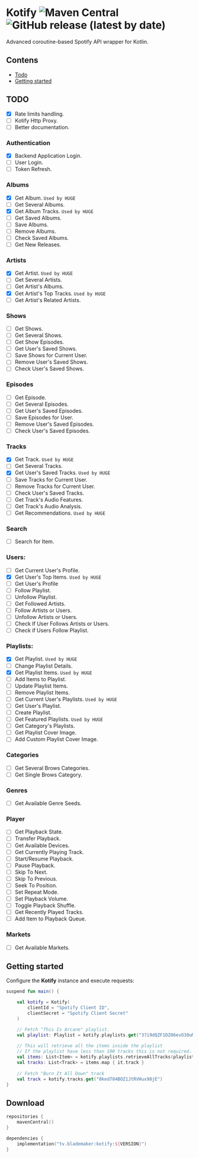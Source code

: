 # Kotify ![Maven Central](https://img.shields.io/maven-central/v/tv.blademaker/kotify) ![GitHub release (latest by date)](https://img.shields.io/github/v/release/Blad3Mak3r/Kotify)
Advanced coroutine-based Spotify API wrapper for Kotlin.

## Contens
- [Todo](#todo)
- [Getting started](#getting-started)

## TODO
- [x] Rate limits handling.
- [ ] Kotify Http Proxy.
- [ ] Better documentation.

### Authentication
- [x] Backend Application Login.
- [ ] User Login.
- [ ] Token Refresh.

### Albums
- [x] Get Album. ``Used by HUGE``
- [ ] Get Several Albums. 
- [x] Get Album Tracks. ``Used by HUGE``
- [ ] Get Saved Albums. 
- [ ] Save Albums.
- [ ] Remove Albums.
- [ ] Check Saved Albums.
- [ ] Get New Releases.

### Artists
- [x] Get Artist. ``Used by HUGE``
- [ ] Get Several Artists.
- [ ] Get Artist's Albums.
- [x] Get Artist's Top Tracks. ``Used by HUGE``
- [ ] Get Artist's Related Artists.

### Shows
- [ ] Get Shows.
- [ ] Get Several Shows.
- [ ] Get Show Episodes.
- [ ] Get User's Saved Shows.
- [ ] Save Shows for Current User.
- [ ] Remove User's Saved Shows.
- [ ] Check User's Saved Shows.

### Episodes
- [ ] Get Episode.
- [ ] Get Several Episodes.
- [ ] Get User's Saved Episodes.
- [ ] Save Episodes for User.
- [ ] Remove User's Saved Episodes.
- [ ] Check User's Saved Episodes.

### Tracks
- [x] Get Track. ``Used by HUGE``
- [ ] Get Several Tracks.
- [x] Get User's Saved Tracks. ``Used by HUGE``
- [ ] Save Tracks for Current User.
- [ ] Remove Tracks for Current User.
- [ ] Check User's Saved Tracks.
- [ ] Get Track's Audio Features.
- [ ] Get Track's Audio Analysis.
- [ ] Get Recommendations. ``Used by HUGE``

### Search
- [ ] Search for Item.

### Users:
- [ ] Get Current User's Profile.
- [x] Get User's Top Items. ``Used by HUGE``
- [ ] Get User's Profile
- [ ] Follow Playlist.
- [ ] Unfollow Playlist.
- [ ] Get Followed Artists.
- [ ] Follow Artists or Users.
- [ ] Unfollow Artists or Users.
- [ ] Check If User Follows Artists or Users.
- [ ] Check if Users Follow Playlist.

### Playlists:
- [x] Get Playlist. ``Used by HUGE``
- [ ] Change Playlist Details.
- [x] Get Playlist Items. ``Used by HUGE``
- [ ] Add Items to Playlist.
- [ ] Update Playlist Items.
- [ ] Remove Playlist Items.
- [ ] Get Current User's Playlists. ``Used by HUGE``
- [ ] Get User's Playlist.
- [ ] Create Playlist.
- [ ] Get Featured Playlists. ``Used by HUGE``
- [ ] Get Category's Playlists.
- [ ] Get Playlist Cover Image.
- [ ] Add Custom Playlist Cover Image.

### Categories
- [ ] Get Several Brows Categories.
- [ ] Get Single Brows Category.

### Genres
- [ ] Get Available Genre Seeds.

### Player
- [ ] Get Playback State.
- [ ] Transfer Playback.
- [ ] Get Available Devices.
- [ ] Get Currently Playing Track.
- [ ] Start/Resume Playback.
- [ ] Pause Playback.
- [ ] Skip To Next.
- [ ] Skip To Previous.
- [ ] Seek To Position.
- [ ] Set Repeat Mode.
- [ ] Set Playback Volume.
- [ ] Toggle Playback Shuffle.
- [ ] Get Recently Played Tracks.
- [ ] Add Item to Playback Queue.

### Markets
  - [ ] Get Available Markets.

## Getting started
Configure the **Kotify** instance and execute requests:
```kotlin
suspend fun main() {

    val kotify = Kotify(
        clientId = "Spotify Client ID",
        clientSecret = "Spotify Client Secret"
    )

    // Fetch "This Is Arcane" playlist.
    val playlist: Playlist = kotify.playlists.get("37i9dQZF1DZ06evO30uMeI")
    
    // This will retrieve all the items inside the playlist
    // If the playlist have less than 100 tracks this is not required.
    val items: List<Item> = kotify.playlists.retrieveAllTracks(playlist)
    val tracks: List<Track> = items.map { it.track }
    
    // Fetch "Burn It All Down" track
    val track = kotify.tracks.get("0ked784BOZ1JtRVHux98jE")
}
```

## Download
```kotlin
repositories {
    mavenCentral()
}

dependencies {
    implementation("tv.blademaker:kotify:${VERSION}")
}
```
